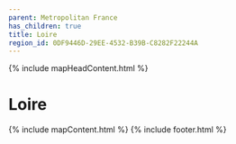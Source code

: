 ```yaml
---
parent: Metropolitan France
has_children: true
title: Loire
region_id: 0DF9446D-29EE-4532-B39B-C8282F22244A
---
```

{% include mapHeadContent.html %}
# Loire
{% include mapContent.html %}
{% include footer.html %}
